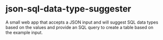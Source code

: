 # json-sql-data-type-suggester
A small web app that accepts a JSON input and will suggest SQL data types based on the values and provide an SQL query to create a table based on the example input.
